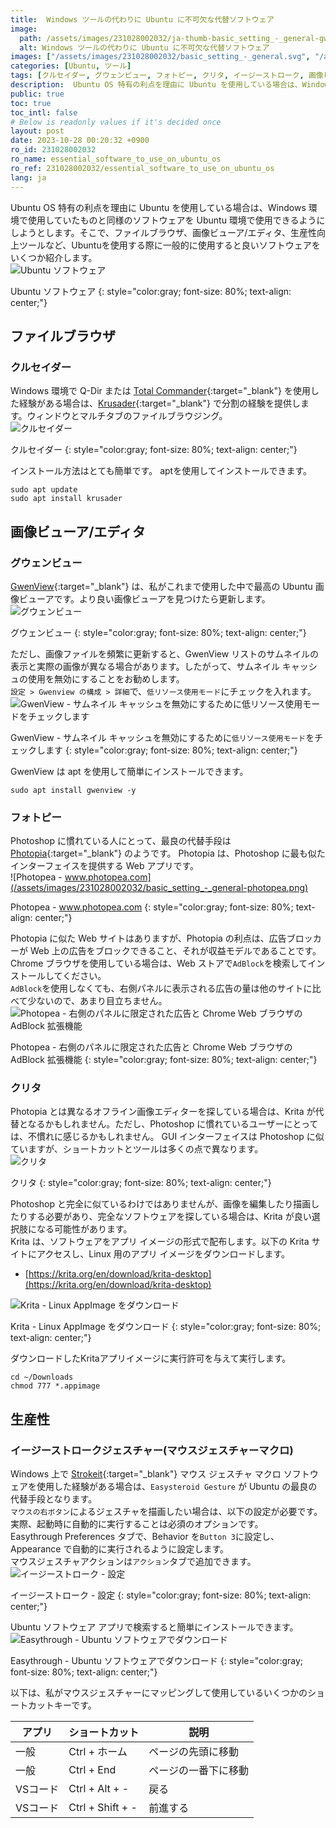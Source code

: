 ```yaml
---
title:  Windows ツールの代わりに Ubuntu に不可欠な代替ソフトウェア
image:
  path: /assets/images/231028002032/ja-thumb-basic_setting_-_general-gwenview.png
  alt: Windows ツールの代わりに Ubuntu に不可欠な代替ソフトウェア
images: ["/assets/images/231028002032/basic_setting_-_general.svg", "/assets/images/231028002032/basic_setting_-_general-krusader.png", "/assets/images/231028002032/basic_setting_-_general-gwenview.png", "/assets/images/231028002032/basic_setting_-_general-enable-log-resource-usage-mode.png", "/assets/images/231028002032/basic_setting_-_general-photopea.png", "/assets/images/231028002032/basic_setting_-_general-photopea-adblock.png", "/assets/images/231028002032/basic_setting_-_general-krita.png", "/assets/images/231028002032/basic_setting_-_general-krita-downdlaod-appimage.png", "/assets/images/231028002032/basic_setting_-_general-easystroke.png", "/assets/images/231028002032/basic_setting_-_general-easystroke-download.png"]
categories: [Ubuntu, ツール]
tags: [クルセイダー, グウェンビュー, フォトピー, クリタ, イージーストローク, 画像ビューア, 画像エディタ, ファイルブラウザ, マウスマクロ, Ubuntu, ツール]
description:  Ubuntu OS 特有の利点を理由に Ubuntu を使用している場合は、Windows 環境で使用していたものと同様のソフトウェアを Ubuntu 環境で使用できるようにしようとします。そこで、ファイルブラウザ、画像ビューア/エディタ、生産性向上ツールなど、Ubuntuを使用する際に一般的に使用すると良いソフトウェアをいくつか紹介します。
public: true
toc: true
toc_intl: false
# Below is readonly values if it's decided once
layout: post
date: 2023-10-28 00:20:32 +0900
ro_id: 231028002032
ro_name: essential_software_to_use_on_ubuntu_os
ro_ref: 231028002032/essential_software_to_use_on_ubuntu_os
lang: ja
---
```

Ubuntu OS 特有の利点を理由に Ubuntu を使用している場合は、Windows 環境で使用していたものと同様のソフトウェアを Ubuntu 環境で使用できるようにしようとします。そこで、ファイルブラウザ、画像ビューア/エディタ、生産性向上ツールなど、Ubuntuを使用する際に一般的に使用すると良いソフトウェアをいくつか紹介します。  
![Ubuntu ソフトウェア](/assets/images/231028002032/basic_setting_-_general.svg)  

Ubuntu ソフトウェア
{: style="color:gray; font-size: 80%; text-align: center;"}

## **ファイルブラウザ**
### クルセイダー
Windows 環境で Q-Dir または [Total Commander](https://www.ghisler.com/download.htm){:target="_blank"} を使用した経験がある場合は、[Krusader](https://krusader.org){:target="_blank"} で分割の経験を提供します。ウィンドウとマルチタブのファイルブラウジング。  
![クルセイダー](/assets/images/231028002032/basic_setting_-_general-krusader.png)  

クルセイダー
{: style="color:gray; font-size: 80%; text-align: center;"}

インストール方法はとても簡単です。 aptを使用してインストールできます。  

```shell
sudo apt update
sudo apt install krusader
```
## **画像ビューア/エディタ**
### グウェンビュー
[GwenView](https://github.com/KDE/gwenview){:target="_blank"} は、私がこれまで使用した中で最高の Ubuntu 画像ビューアです。より良い画像ビューアを見つけたら更新します。  
![グウェンビュー](/assets/images/231028002032/basic_setting_-_general-gwenview.png)  

グウェンビュー
{: style="color:gray; font-size: 80%; text-align: center;"}

ただし、画像ファイルを頻繁に更新すると、GwenView リストのサムネイルの表示と実際の画像が異なる場合があります。したがって、サムネイル キャッシュの使用を無効にすることをお勧めします。  
`設定 > Gwenview の構成 > 詳細`で、`低リソース使用モード`にチェックを入れます。  
![GwenView - サムネイル キャッシュを無効にするために`低リソース使用モード`をチェックします](/assets/images/231028002032/basic_setting_-_general-enable-log-resource-usage-mode.png)  

GwenView - サムネイル キャッシュを無効にするために`低リソース使用モード`をチェックします
{: style="color:gray; font-size: 80%; text-align: center;"}

GwenView は apt を使用して簡単にインストールできます。  

```shell
sudo apt install gwenview -y
```
### フォトピー
Photoshop に慣れている人にとって、最良の代替手段は [Photopia](https://www.photopea.com){:target="_blank"} のようです。 Photopia は、Photoshop に最も似たインターフェイスを提供する Web アプリです。  
![Photopea - www.photopea.com](/assets/images/231028002032/basic_setting_-_general-photopea.png)  

Photopea - www.photopea.com
{: style="color:gray; font-size: 80%; text-align: center;"}

Photopia に似た Web サイトはありますが、Photopia の利点は、広告ブロッカーが Web 上の広告をブロックできること、それが収益モデルであることです。 Chrome ブラウザを使用している場合は、Web ストアで`AdBlock`を検索してインストールしてください。  
`AdBlock`を使用しなくても、右側パネルに表示される広告の量は他のサイトに比べて少ないので、あまり目立ちません。  
![Photopea - 右側のパネルに限定された広告と Chrome Web ブラウザの AdBlock 拡張機能](/assets/images/231028002032/basic_setting_-_general-photopea-adblock.png)  

Photopea - 右側のパネルに限定された広告と Chrome Web ブラウザの AdBlock 拡張機能
{: style="color:gray; font-size: 80%; text-align: center;"}

### クリタ
Photopia とは異なるオフライン画像エディターを探している場合は、Krita が代替となるかもしれません。ただし、Photoshop に慣れているユーザーにとっては、不慣れに感じるかもしれません。 GUI インターフェイスは Photoshop に似ていますが、ショートカットとツールは多くの点で異なります。  
![クリタ](/assets/images/231028002032/basic_setting_-_general-krita.png)  

クリタ
{: style="color:gray; font-size: 80%; text-align: center;"}

Photoshop と完全に似ているわけではありませんが、画像を編集したり描画したりする必要があり、完全なソフトウェアを探している場合は、Krita が良い選択肢になる可能性があります。  
Krita は、ソフトウェアをアプリ イメージの形式で配布します。以下の Krita サイトにアクセスし、Linux 用のアプリ イメージをダウンロードします。  
- [https://krita.org/en/download/krita-desktop](https://krita.org/en/download/krita-desktop)

![Krita - Linux AppImage をダウンロード](/assets/images/231028002032/basic_setting_-_general-krita-downdlaod-appimage.png)  

Krita - Linux AppImage をダウンロード
{: style="color:gray; font-size: 80%; text-align: center;"}

ダウンロードしたKritaアプリイメージに実行許可を与えて実行します。  

```shell
cd ~/Downloads
chmod 777 *.appimage
```
## **生産性**
### イージーストロークジェスチャー(マウスジェスチャーマクロ)
Windows 上で [Strokeit](https://www.tcbmi.com/strokeit){:target="_blank"} マウス ジェスチャ マクロ ソフトウェアを使用した経験がある場合は、`Easysteroid Gesture` が Ubuntu の最良の代替手段となります。  
`マウスの右ボタン`によるジェスチャを描画したい場合は、以下の設定が必要です。実際、起動時に自動的に実行することは必須のオプションです。  
Easythrough Preferences タブで、Behavior を`Button 3`に設定し、Appearance で自動的に実行されるように設定します。  
マウスジェスチャアクションは`アクション`タブで追加できます。  
![イージーストローク - 設定](/assets/images/231028002032/basic_setting_-_general-easystroke.png)  

イージーストローク - 設定
{: style="color:gray; font-size: 80%; text-align: center;"}

Ubuntu ソフトウェア アプリで検索すると簡単にインストールできます。  
![Easythrough - Ubuntu ソフトウェアでダウンロード](/assets/images/231028002032/basic_setting_-_general-easystroke-download.png)  

Easythrough - Ubuntu ソフトウェアでダウンロード
{: style="color:gray; font-size: 80%; text-align: center;"}

以下は、私がマウスジェスチャーにマッピングして使用しているいくつかのショートカットキーです。  

|アプリ|ショートカット|説明|
| ------- | ---------------- | ----------------- |
|一般|Ctrl + ホーム|ページの先頭に移動|
|一般|Ctrl + End|ページの一番下に移動|
|VSコード|Ctrl + Alt + -|戻る|
|VSコード|Ctrl + Shift + -|前進する|

